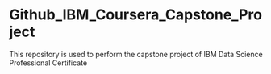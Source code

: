 # Github_IBM_Coursera_Capstone_Project
This repository is used to perform the capstone project of IBM Data Science Professional Certificate
